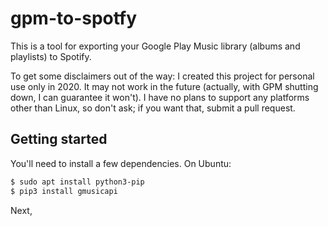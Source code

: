# gpm-to-spotfy
This is a tool for exporting your Google Play Music library (albums and playlists) to Spotify.

To get some disclaimers out of the way: I created this project for personal use only in 2020. It may not work in the future (actually, with GPM shutting down, I can guarantee it won't). I have no plans to support any platforms other than Linux, so don't ask; if you want that, submit a pull request.

## Getting started
You'll need to install a few dependencies. On Ubuntu:

```bash
$ sudo apt install python3-pip
$ pip3 install gmusicapi
```

Next, 
